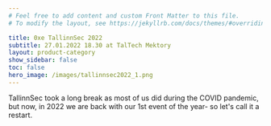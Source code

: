 ```yaml
---
# Feel free to add content and custom Front Matter to this file.
# To modify the layout, see https://jekyllrb.com/docs/themes/#overriding-theme-defaults

title: 0xe TallinnSec 2022
subtitle: 27.01.2022 18.30 at TalTech Mektory
layout: product-category
show_sidebar: false
toc: false
hero_image: /images/tallinnsec2022_1.png
---
```


TallinnSec took a long break as most of us did during the COVID pandemic, but now, in 2022 we are back with our 1st event of the year- so let's call it a restart.

